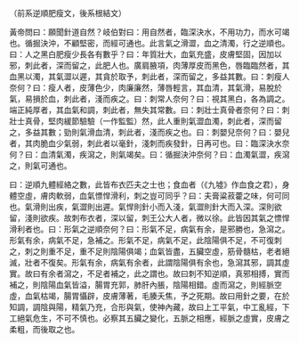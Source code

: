 （前系逆順肥瘦文，後系根結文）

黃帝問曰：願聞針道自然？岐伯對曰：用自然者，臨深決水，不用功力，而水可竭也。循掘決沖，不顧堅密，而經可通也。此言氣之滑澀，血之清濁，行之逆順也。曰：人之黑白肥瘦少長各有數乎？曰：年質壯大，血氣充盛，皮膚堅固，因加以邪，刺此者，深而留之，此肥人也。廣肩腋項，肉薄厚皮而黑色，唇臨臨然者，其血黑以濁，其氣澀以遲，其貪於取予，刺此者，深而留之，多益其數。曰：刺瘦人奈何？曰：瘦人者，皮薄色少，肉廉廉然，薄唇輕言，其血清，其氣滑，易脫於氣，易損於血，刺此者，淺而疾之。曰：刺常人奈何？曰：視其黑白，各為調之。端正純厚者，其血氣和調，刺此者，無失其常數。曰：刺壯士真骨者奈何？曰：刺壯士真骨，堅肉緩節驗驗（一作監監）然，此人重則氣澀血濁，刺此者，深而留之，多益其數；勁則氣滑血清，刺此者，淺而疾之也。曰：刺嬰兒奈何？曰：嬰兒者，其肉脆血少氣弱，刺此者以毫針，淺刺而疾發針，日再可也。曰：臨深決水奈何？曰：血清氣濁，疾瀉之，則氣竭矣。曰：循掘決沖奈何？曰：血濁氣澀，疾瀉之，則氣可通也。

曰：逆順九體經絡之數，此皆布衣匹夫之士也；食血者（《九墟》作血食之君），身體空虛，膚肉軟弱，血氣慓悍滑利，刺之豈可同乎？曰：夫膏粱菽藿之味，何可同也。氣滑則出疾，氣澀則出遲。氣悍則針小而入淺，氣澀則針大而入深。深則欲留，淺則欲疾。故刺布衣者，深以留，刺王公大人者，微以徐。此皆因其氣之慓悍滑利者也。曰：形氣之逆順奈何？曰：形氣不足，病氣有余，是邪勝也，急瀉之。形氣有余，病氣不足，急補之。形氣不足，病氣不足，此陰陽俱不足，不可復刺之，刺之則重不足，重不足則陰陽俱竭；血氣皆盡，五臟空虛，筋骨髓枯，老者絕滅，壯者不復矣。形氣有余，病氣有余者，此謂陰陽俱有余也，急瀉其邪，調其虛實。故曰有余者瀉之，不足者補之，此之謂也。故曰刺不知逆順，真邪相搏，實而補之，則陰陽血氣皆溢，腸胃充郭，肺肝內脹，陰陽相錯。虛而瀉之，則經脈空虛，血氣枯竭，腸胃懾辟，皮膚薄著，毛腠夭焦，予之死期。故曰用針之要，在於知調，調陰與陽，精氣乃充，合形與氣，使神內藏，故曰上工平氣，中工亂經，下工絕氣危生，不可不慎也。必察其五臟之變化，五脈之相應，經脈之虛實，皮膚之柔粗，而後取之也。